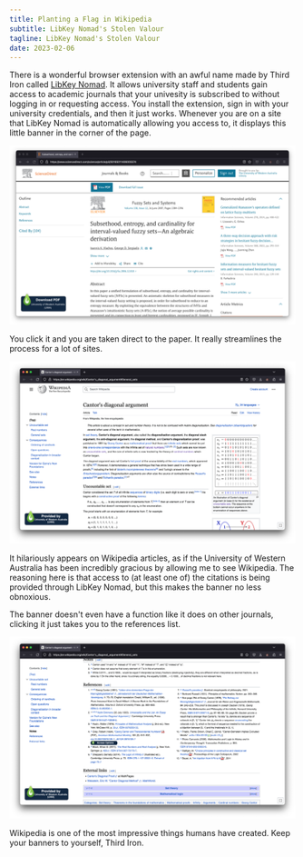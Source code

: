 ```yaml
---
title: Planting a Flag in Wikipedia
subtitle: LibKey Nomad's Stolen Valour
tagline: LibKey Nomad's Stolen Valour
date: 2023-02-06
---
```


There is a wonderful browser extension with an awful name made by Third Iron called [LibKey Nomad](https://thirdiron.com/products/libkey-nomad/). It allows university staff and students gain access to academic journals that your univesity is subscribed to without logging in or requesting access. You install the extension, sign in with your university credentials, and then it just works. Whenever you are on a site that LibKey Nomad is automatically allowing you access to, it displays this little banner in the corner of the page.

![](./proper-popup.png)

You click it and you are taken direct to the paper. It really streamlines the process for a lot of sites.

![](./wikipedia-popup.png)

It hilariously appears on Wikipedia articles, as if the University of Western Australia has been incredibly gracious by allowing me to see Wikipedia. The reasoning here is that access to (at least one of) the citations is being provided through LibKey Nomad, but this makes the banner no less obnoxious.

The banner doesn't even have a function like it does on other journals, clicking it just takes you to the references list.

![](./citations.png)

Wikipedia is one of the most impressive things humans have created. Keep your banners to yourself, Third Iron.
